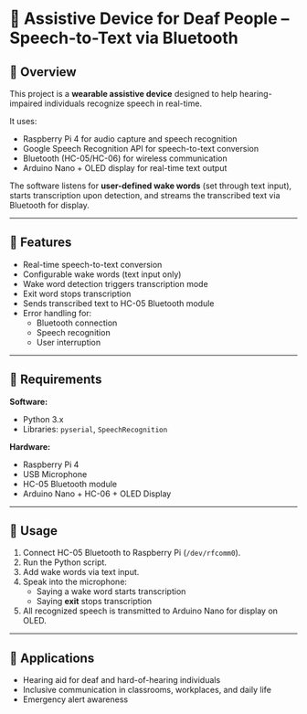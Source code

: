 # 🦻 Assistive Device for Deaf People – Speech-to-Text via Bluetooth  

## 🔹 Overview  
This project is a **wearable assistive device** designed to help hearing-impaired individuals recognize speech in real-time.  

It uses:  
- Raspberry Pi 4 for audio capture and speech recognition  
- Google Speech Recognition API for speech-to-text conversion  
- Bluetooth (HC-05/HC-06) for wireless communication  
- Arduino Nano + OLED display for real-time text output  

The software listens for **user-defined wake words** (set through text input), starts transcription upon detection, and streams the transcribed text via Bluetooth for display.  

---

## 🔹 Features  
- Real-time speech-to-text conversion  
- Configurable wake words (text input only)  
- Wake word detection triggers transcription mode  
- Exit word stops transcription  
- Sends transcribed text to HC-05 Bluetooth module  
- Error handling for:  
  - Bluetooth connection  
  - Speech recognition  
  - User interruption  

---

## 🔹 Requirements  

**Software:**  
- Python 3.x  
- Libraries: `pyserial`, `SpeechRecognition`  

**Hardware:**  
- Raspberry Pi 4  
- USB Microphone  
- HC-05 Bluetooth module  
- Arduino Nano + HC-06 + OLED Display  

---

## 🔹 Usage  
1. Connect HC-05 Bluetooth to Raspberry Pi (`/dev/rfcomm0`).  
2. Run the Python script.  
3. Add wake words via text input.  
4. Speak into the microphone:  
   - Saying a wake word starts transcription  
   - Saying **exit** stops transcription  
5. All recognized speech is transmitted to Arduino Nano for display on OLED.  

---

## 🔹 Applications  
- Hearing aid for deaf and hard-of-hearing individuals  
- Inclusive communication in classrooms, workplaces, and daily life  
- Emergency alert awareness  
